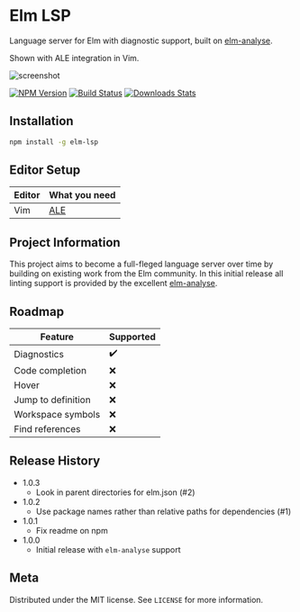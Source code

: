 # Elm LSP
Language server for Elm with diagnostic support, built on [elm-analyse](https://github.com/stil4m/elm-analyse).

Shown with ALE integration in Vim.

![screenshot](https://user-images.githubusercontent.com/1693421/54731367-46e90580-4b64-11e9-8759-69d0f881b866.png)

[![NPM Version][npm-image]][npm-url]
[![Build Status][travis-image]][travis-url]
[![Downloads Stats][npm-downloads]][npm-url]

## Installation

```sh
npm install -g elm-lsp
```

## Editor Setup

|Editor|What you need|
|---|---|
|Vim|[ALE](https://github.com/w0rp/ale)|

## Project Information
This project aims to become a full-fleged language server over time by building on existing work from the Elm community.  In this initial release all linting support is provided by the excellent [elm-analyse](https://github.com/stil4m/elm-analyse).

## Roadmap
|Feature|Supported|
|---|---|
|Diagnostics|✔️|
|Code completion|❌|
|Hover|❌|
|Jump to definition|❌|
|Workspace symbols|❌|
|Find references|❌|

## Release History
* 1.0.3
    * Look in parent directories for elm.json (#2)
* 1.0.2
    * Use package names rather than relative paths for dependencies (#1)
* 1.0.1
    * Fix readme on npm
* 1.0.0
    * Initial release with `elm-analyse` support

## Meta

Distributed under the MIT license. See ``LICENSE`` for more information.

<!-- Markdown link & img dfn's -->
[npm-image]: https://img.shields.io/npm/v/elm-lsp.svg?style=flat-square
[npm-url]: https://npmjs.org/package/elm-lsp
[npm-downloads]: https://img.shields.io/npm/dt/elm-lsp.svg?style=flat-square
[travis-image]: https://img.shields.io/travis/antew/elm-lsp/master.svg?style=flat-square
[travis-url]: https://travis-ci.org/antew/elm-lsp
